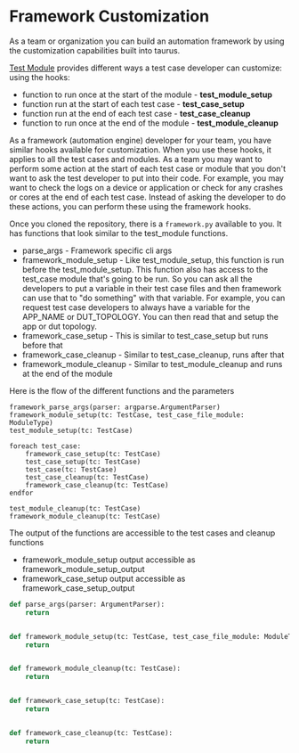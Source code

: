 # Framework Customization

As a team or organization you can build an automation framework by using the customization capabilities built into taurus.

[Test Module](test_module.md) provides different ways a test case developer can customize: using the hooks:
* function to run once at the start of the module - **test_module_setup**
* function run at the start of each test case - **test_case_setup**
* function run at the end of each test case - **test_case_cleanup**
* function to run once at the end of the module - **test_module_cleanup**

As a framework (automation engine) developer for your team, you have similar hooks available for customization. When you use these hooks, it applies to all the test cases and modules. As a team you may want to perform some action at the start of each test case or module that you don't want to ask the test developer to put into their code. For example, you may want to check the logs on a device or application or check for any crashes or cores at the end of each test case. Instead of asking the developer to do these actions, you can perform these using the framework hooks.

Once you cloned the repository, there is a `framework.py` available to you. It has functions that look similar to the test_module functions.

* parse_args - Framework specific cli args
* framework_module_setup - Like test_module_setup, this function is run before the test_module_setup. This function also has access to the test_case module that's going to be run. So you can ask all the developers to put a variable in their test case files and then framework can use that to "do something" with that variable. For example, you can request test case developers to always have a variable for the APP_NAME or DUT_TOPOLOGY. You can then read that and setup the app or dut topology.
* framework_case_setup - This is similar to test_case_setup but runs before that
* framework_case_cleanup - Similar to test_case_cleanup, runs after that
* framework_module_cleanup - Similar to test_module_cleanup and runs at the end of the module

Here is the flow of the different functions and the parameters 

```
framework_parse_args(parser: argparse.ArgumentParser)
framework_module_setup(tc: TestCase, test_case_file_module: ModuleType)
test_module_setup(tc: TestCase)

foreach test_case:
    framework_case_setup(tc: TestCase)
    test_case_setup(tc: TestCase)
    test_case(tc: TestCase)
    test_case_cleanup(tc: TestCase)
    framework_case_cleanup(tc: TestCase)
endfor

test_module_cleanup(tc: TestCase)
framework_module_cleanup(tc: TestCase)
```

The output of the functions are accessible to the test cases and cleanup functions

* framework_module_setup output accessible as framework_module_setup_output
* framework_case_setup output accessible as framework_case_setup_output


```python
def parse_args(parser: ArgumentParser):
    return


def framework_module_setup(tc: TestCase, test_case_file_module: ModuleType = None):
    return


def framework_module_cleanup(tc: TestCase):
    return


def framework_case_setup(tc: TestCase):
    return


def framework_case_cleanup(tc: TestCase):
    return
```
